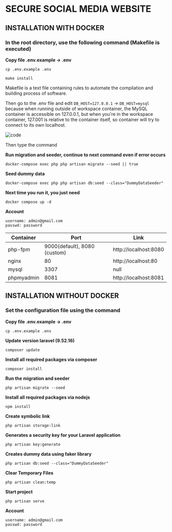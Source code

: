 # SECURE SOCIAL MEDIA WEBSITE
## INSTALLATION WITH DOCKER
### In the root directory, use the following command (Makefile is executed)
**Copy file .env.example -> .env**

```
cp .env.example .env
```

```
make install
```

Makefile is a text file containing rules to automate the compilation and building process of software.

Then go to the .env file and edit `DB_HOST=127.0.0.1` -> `DB_HOST=mysql` because when running outside of workspace container, the MySQL container is accessible on 127.0.0.1, but when you're in the workspace container, 127.001 is relative to the container itself, so container will try to connect to its own localhost.

![code](https://github.com/nguyen8amk1/UIT_NT230.N21.ATCL-Secure_Social_Network/assets/112185647/24c6c42d-8267-4097-8db8-ef28d53e5555)

Then type the command

**Run migration and seeder, continue to next command even if error occurs**

```
docker-compose exec php php artisan migrate --seed || true
```

**Seed dummy data**

```
docker-compose exec php php artisan db:seed --class="DummyDataSeeder"
```

**Next time you run it, you just need**

```
docker compose up -d
```

**Account**

```
username: admin@gmail.com
passwd: password
```

| Container   | Port       | Link                               |
|-------------|------------|------------------------------------|
| php-fpm     | 9000(default), 8080 (custom) | http://localhost:8080 |
| nginx       | 80         | http://localhost:80             |
| mysql       | 3307       | null                               |
| phpmyadmin  | 8081       | http://localhost:8081         |

## INSTALLATION WITHOUT DOCKER
### Set the configuration file using the command 

**Copy file .env.example -> .env**

```
cp .env.example .env
```

**Update version laravel (9.52.16)**

```
composer update
```

**Install all required packages via composer**

```
composer install
```

**Run the migration and seeder**

```
php artisan migrate --seed
```

**Install all required packages via nodejs**

```
npm install
```

**Create symbolic link**

```
php artisan storage:link
```

**Generates a security key for your Laravel application**

```
php artisan key:generate 
```

**Creates dummy data using faker library**

```
php artisan db:seed --class="DummyDataSeeder"
```

**Clear Temporary Files**

```
php artisan clean:temp
```

**Start project**

```
php artisan serve
```

**Account**

```
username: admin@gmail.com
passwd: password
```
